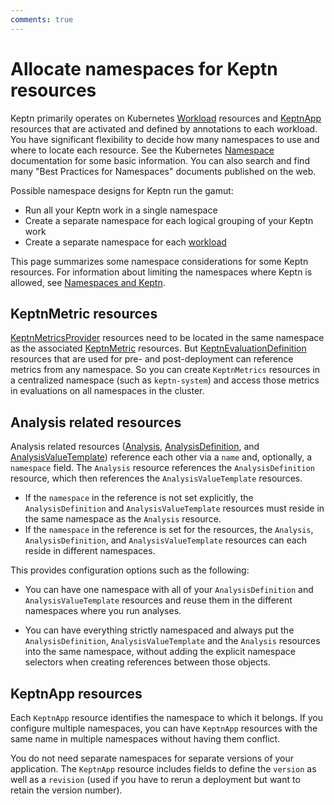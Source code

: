 ```yaml
---
comments: true
---
```


# Allocate namespaces for Keptn resources

Keptn primarily operates on Kubernetes
[Workload](https://kubernetes.io/docs/concepts/workloads/)
resources and
[KeptnApp](../../reference/crd-reference/app.md)
resources that are activated and defined by annotations to each workload.
You have significant flexibility to decide how many namespaces to use
and where to locate each resource.
See the Kubernetes
[Namespace](https://kubernetes.io/docs/concepts/overview/working-with-objects/namespaces/)
documentation for some basic information.
You can also search and find many "Best Practices for Namespaces"
documents published on the web.

Possible namespace designs for Keptn run the gamut:

* Run all your Keptn work in a single namespace
* Create a separate namespace for each logical grouping of your Keptn work
* Create a separate namespace for each [workload](https://kubernetes.io/docs/concepts/workloads/)

This page summarizes some namespace considerations
for some Keptn resources.
For information about limiting the namespaces where Keptn is allowed, see
[Namespaces and Keptn](namespace-keptn.md).

## KeptnMetric resources

[KeptnMetricsProvider](../../reference/crd-reference/metricsprovider.md)
resources need to be located
in the same namespace as the associated
[KeptnMetric](../../reference/crd-reference/metric.md)
resources.
But
[KeptnEvaluationDefinition](../../reference/crd-reference/evaluationdefinition.md)
resources that are used for pre- and post-deployment
can reference metrics from any namespace.
So you can create `KeptnMetrics` resources in a centralized namespace
(such as `keptn-system`)
and access those metrics in evaluations on all namespaces in the cluster.

## Analysis related resources

Analysis related resources
([Analysis](../../reference/crd-reference/analysis.md),
[AnalysisDefinition](../../reference/crd-reference/analysisdefinition.md),
and
[AnalysisValueTemplate](../../reference/crd-reference/analysisvaluetemplate.md))
reference each other via a `name` and, optionally, a `namespace` field.
The `Analysis` resource references the `AnalysisDefinition` resource,
which then references the `AnalysisValueTemplate` resources.

* If the `namespace` in the reference is not set explicitly,
  the `AnalysisDefinition` and `AnalysisValueTemplate` resources
  must reside in the same namespace as the `Analysis` resource.
* If the `namespace` in the reference is set for the resources,
  the `Analysis`, `AnalysisDefinition`, and `AnalysisValueTemplate` resources
  can each reside in different namespaces.

This provides configuration options such as the following:

* You can have one namespace
  with all of your `AnalysisDefinition` and `AnalysisValueTemplate` resources
  and reuse them in the different namespaces where you run analyses.

* You can have everything strictly namespaced
  and always put the `AnalysisDefinition`, `AnalysisValueTemplate`
  and the `Analysis` resources into the same namespace,
  without adding the explicit namespace selectors
  when creating references between those objects.

## KeptnApp resources

Each `KeptnApp` resource identifies the namespace to which it belongs.
If you configure multiple namespaces,
you can have `KeptnApp` resources with the same name
in multiple namespaces without having them conflict.

You do not need separate namespaces for separate versions of your application.
The `KeptnApp` resource includes fields to define
the `version` as well as a `revision`
(used if you have to rerun a deployment
but want to retain the version number).
